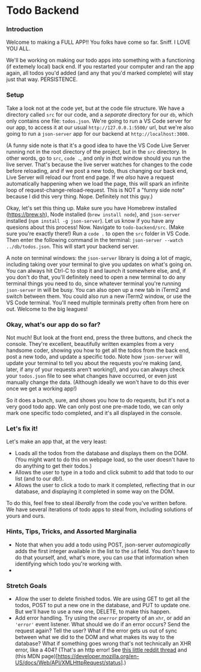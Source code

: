 # Todo Backend

### Introduction

Welcome to making a FULL APP!! You folks have come so far. Sniff. I LOVE YOU ALL.

We'll be working on making our todo apps into something with a functioning (if extemely local) back end. If you restarted your computer and ran the app again, all todos you'd added (and any that you'd marked complete) will stay just that way. PERSISTENCE.


### Setup

Take a look not at the code yet, but at the code file structure. We have a directory called `src` for our code, and a _separate_ directory for our `db`, which only contains one file: `todos.json`. We're going to run a VS Code server for our app, to access it at our usual `http://127.0.0.1:5500/` url, but we're also going to run a `json-server` app for our backend at `http://localhost:3000`. 

(A funny side note is that it's a good idea to have the VS Code Live Server running not in the root directory of the project, but in the `src` directory. In other words, go to `src`, `code .`, and only in _that_ window should you run the live server. That's because the live server watches for changes to the code before reloading, and if we post a new todo, thus changing our back end, Live Server will reload our front end page. If we _also_ have a request automatically happening when we load the page, this will spark an infinite loop of request-change-reload-request. This is NOT a "funny side note" because I did this very thing. Nope. Definitely not this guy.)

Okay, let's set this thing up. Make sure you have Homebrew installed (https://brew.sh), Node installed (`brew install node`), and `json-server` installed (`npm install -g json-server`). Let us know if you have any quesions about this process! Now. Navigate to `todo-backend/src`. (Make sure you're exactly there!) Run a `code .` to open the `src` folder in VS Code. Then enter the following command in the terminal: `json-server --watch ../db/todos.json`. This will start your backend server.

A note on terminal windows: the `json-server` library is doing a lot of magic, including taking over your terminal to give you updates on what's going on. You can always hit Ctrl-C to stop it and launch it somewhere else, and, if you don't do that, you'll definitely need to open a new terminal to do any terminal things you need to do, since whatever terminal you're running `json-server` in will be busy. You can also open up a new tab in iTerm2 and switch between them. You could also run a new iTerm2 window, or use the VS Code terminal. You'll need multiple terminals pretty often from here on out. Welcome to the big leagues!


### Okay, what's our app do so far?

Not much! But look at the front end, press the three buttons, and check the console. They're excellent, beautifully written examples from a very handsome coder, showing you how to get all the todos from the back end, post a new todo, and update a specific todo. Note how `json-server` will update your terminal to tell you about the requests you're making (and, later, if any of your requests aren't working!), and you can always check your `todos.json` file to see what changes have occurred, or even just manually change the data. (Although ideally we won't have to do this ever once we get a working app!)

So it does a bunch, sure, and shows you how to do requests, but it's not a very good todo app. We can only post one pre-made todo, we can only mark one specific todo completed, and it's all displayed in the console.


### Let's fix it!

Let's make an app that, at the very least:

* Loads all the todos from the database and displays them on the DOM. (You might want to do this on webpage load, so the user doesn't have to do anything to get their todos.)
* Allows the user to type in a todo and click submit to add that todo to our list (and to our db!).
* Allows the user to click a todo to mark it completed, reflecting that in our database, and displaying it completed in some way on the DOM.

To do this, feel free to steal _liberally_ from the code you've written before. We have several iterations of todo apps to steal from, including solutions of yours and ours.


### Hints, Tips, Tricks, and Assorted Marginalia

* Note that when you add a todo using POST, json-server _automagically_ adds the first integer available in the list to the `id` field. You don't have to do that yourself, and, what's more, you can _use_ that information when identifying which todo you're working with.
* 


### Stretch Goals

* Allow the user to delete finished todos. We are using GET to get all the todos, POST to put a new one in the database, and PUT to update one. But we'll have to use a new one, DELETE, to make this happen.
* Add error handling. Try using the `onerror` property of an `xhr`, or add an `'error'` event listener. What should we do if an error occurs? Send the request again? Tell the user? What if the error gets us out of sync between what we did to the DOM and what makes its way to the database? What if something goes wrong that's not technically an XHR error, like a 404? (That's an http error! See [this little reddit thread](https://www.reddit.com/r/javascript/comments/61j4ua/xmlhttprequest_error_event_handling/) and (this MDN page)[https://developer.mozilla.org/en-US/docs/Web/API/XMLHttpRequest/status].)